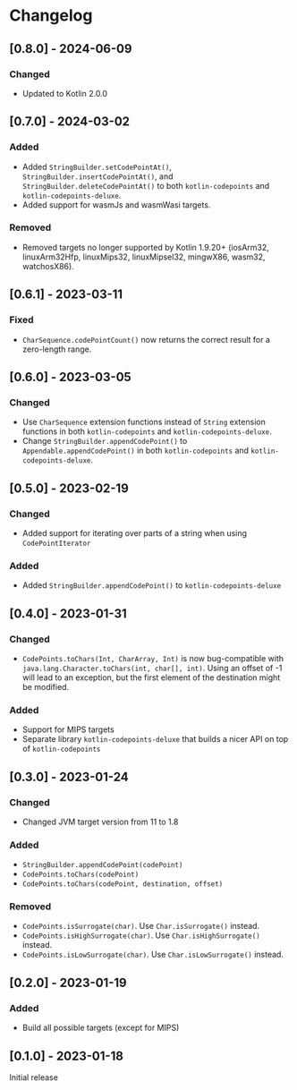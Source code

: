 # Changelog

## [0.8.0] - 2024-06-09
### Changed
- Updated to Kotlin 2.0.0

## [0.7.0] - 2024-03-02
### Added
- Added `StringBuilder.setCodePointAt()`, `StringBuilder.insertCodePointAt()`, and `StringBuilder.deleteCodePointAt()` 
  to both `kotlin-codepoints` and `kotlin-codepoints-deluxe`.
- Added support for wasmJs and wasmWasi targets.

### Removed
- Removed targets no longer supported by Kotlin 1.9.20+ (iosArm32, linuxArm32Hfp, linuxMips32, linuxMipsel32, mingwX86,
  wasm32, watchosX86).

## [0.6.1] - 2023-03-11
### Fixed
- `CharSequence.codePointCount()` now returns the correct result for a zero-length range.

## [0.6.0] - 2023-03-05
### Changed
- Use `CharSequence` extension functions instead of `String` extension functions in both `kotlin-codepoints` and
  `kotlin-codepoints-deluxe`.
- Change `StringBuilder.appendCodePoint()` to `Appendable.appendCodePoint()` in both `kotlin-codepoints` and
  `kotlin-codepoints-deluxe`.

## [0.5.0] - 2023-02-19
### Changed
- Added support for iterating over parts of a string when using `CodePointIterator`

### Added
- Added `StringBuilder.appendCodePoint()` to `kotlin-codepoints-deluxe`

## [0.4.0] - 2023-01-31
### Changed
- `CodePoints.toChars(Int, CharArray, Int)` is now bug-compatible with `java.lang.Character.toChars(int, char[], int)`. 
  Using an offset of -1 will lead to an exception, but the first element of the destination might be modified. 

### Added
- Support for MIPS targets
- Separate library `kotlin-codepoints-deluxe` that builds a nicer API on top of `kotlin-codepoints`

## [0.3.0] - 2023-01-24
### Changed
- Changed JVM target version from 11 to 1.8

### Added
- `StringBuilder.appendCodePoint(codePoint)`
- `CodePoints.toChars(codePoint)`
- `CodePoints.toChars(codePoint, destination, offset)`

### Removed
- `CodePoints.isSurrogate(char)`. Use `Char.isSurrogate()` instead.
- `CodePoints.isHighSurrogate(char)`. Use `Char.isHighSurrogate()` instead.
- `CodePoints.isLowSurrogate(char)`. Use `Char.isLowSurrogate()` instead.


## [0.2.0] - 2023-01-19
### Added
- Build all possible targets (except for MIPS)


## [0.1.0] - 2023-01-18
Initial release
